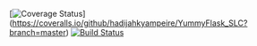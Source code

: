 [![Coverage Status](https://coveralls.io/repos/github/hadijahkyampeire/YummyFlask_SLC/badge.svg?branch=master)]
(https://coveralls.io/github/hadijahkyampeire/YummyFlask_SLC?branch=master)
[![Build Status](https://travis-ci.org/hadijahkyampeire/YummyFlask_SLC.svg?branch=master)](https://travis-ci.org/hadijahkyampeire/YummyFlask_SLC)
